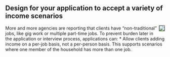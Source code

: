 ## Design for your application to accept a variety of income scenarios
<img align="right" style="max-width: 50%; border: 1px solid;" src="https://github.com/navapbc/FFS-IncomeReportingToolkit/assets/776667/68f3aaf7-38c3-49c1-930a-28e019c16d12">
More and more agencies are reporting that clients have “non-traditional” jobs, like gig work or multiple part-time jobs. To prevent burden later in the application or interview process, applications can: 
* Allow clients adding income on a per-job basis, not a per-person basis. This supports scenarios where one member of the household has more than one job.
